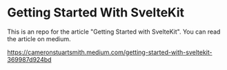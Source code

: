 # Getting Started With SvelteKit

This is an repo for the article "Getting Started with SvelteKit".
You can read the article on medium.

https://cameronstuartsmith.medium.com/getting-started-with-sveltekit-369987d924bd
